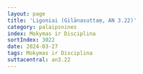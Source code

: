 ```yaml
---
layout: page
title: 'Ligoniai (Gilānasuttaṃ, AN 3.22)'
category: palaipsnines
index: Mokymas ir Disciplina
sortIndex: 3022
date: 2024-03-27
tags: Mokymas ir Disciplina
suttacentral: an3.22
---
```

